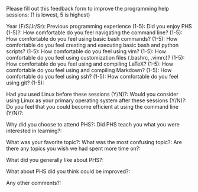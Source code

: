 Please fill out this feedback form to improve the programming help sessions:
(1 is lowest, 5 is highest)

Year (F/S/Jr/Sr):
Previous programming experience (1-5):
Did you enjoy PHS (1-5)?:
How comfortable do you feel navigating the command line? (1-5):
How comfortable do you feel using basic bash commands? (1-5):
How comfortable do you feel creating and executing basic bash and python scripts? (1-5):
How comfortable do you feel using vim? (1-5):
How comfortable do you feel using customization files (.bashrc, .vimrc)? (1-5):
How comfortable do you feel using and compiling LaTeX? (1-5):
How comfortable do you feel using and compiling Markdown? (1-5):
How comfortable do you feel using ssh? (1-5):
How comfortable do you feel using git? (1-5):

Had you used Linux before these sessions (Y/N)?:
Would you consider using Linux as your primary operating system after these
sessions (Y/N)?:
Do you feel that you could become efficient at using the command line (Y/N)?:

Why did you choose to attend PHS?:
Did PHS teach you what you were interested in learning?:

What was your favorite topic?:
What was the most confusing topic?:
Are there any topics you wish we had spent more time on?:

What did you generally like about PHS?:

What about PHS did you think could be improved?:

Any other comments?:

